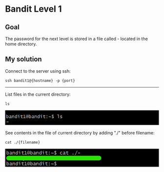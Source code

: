 # Bandit Level 1

## Goal

The password for the next level is stored in a file called - located in the home directory.

## My solution

Connect to the server using ssh:

```
ssh bandit1@{hostname} -p {port}
```

---

List files in the current directory:

```
ls
```

![alt text](1.png)

See contents in the file of current directory by adding "./" before filename:

```
cat ./{filename}
```

![alt text](2.png)
